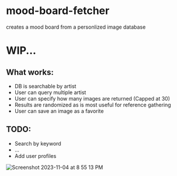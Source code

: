 # mood-board-fetcher
creates a mood board from a personlized image database
# WIP...
## What works:
- DB is searchable by artist
- User can query multiple artist
- User can specify how many images are returned (Capped at 30)
- Results are randomized as is most useful for reference gathering
- User can save an image as a favorite
## TODO:
- Search by keyword
- ...
- Add user profiles

![Screenshot 2023-11-04 at 8 55 13 PM](https://github.com/neato0079/mood-board-fetcher/assets/92897408/5f69def8-66eb-4c7f-a4eb-c94618349765)
